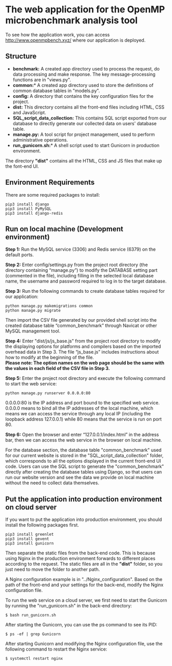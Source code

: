 # The web application for the OpenMP microbenchmark analysis tool

To see how the application work, you can access http://www.openmpbench.xyz/ where our application is deployed.

## Structure
* **benchmark:** A created app directory used to process the request, do data processing and make response. The key message-processing functions are in "views.py".
* **common:*** A created app directory used to store the definitions of common database tables in "models.py".
* **config:** A directory that contains the key configuration files for the project.
* **dist:** This directory contains all the front-end files including HTML, CSS and JavaScript.
* **SQL_script_data_collection:** This contains SQL script exported from our database to directly generate our collected data on users' database table.
* **manage.py:** A tool script for project management, used to perform administrative operations.
* **run_gunicorn.sh:*** A shell script used to start Gunicorn in production environment.

The directory **"dist"** contains all the HTML, CSS and JS files that make up the font-end UI.

## Environment Requirements

There are some required packages to install:

```
pip3 install django
pip3 install PyMySQL
pip3 install django-redis
```

## Run on local machine (Development environment)

**Step 1:** Run the MySQL service (3306) and Redis service (6379) on the default ports.  

**Step 2:** Enter config/settings.py from the project root directory (the directory containing “manage.py”) to modify the DATABASE setting part (commented in the file), including filling in the selected local database name, the username and password required to log in to the target database.

**Step 3:** Run the following commands to create database tables required for our application:
```
python manage.py makemigrations common
python manage.py migrate
```
Then import the CSV file generated by our provided shell script into the created database table “common_benchmark” through Navicat or other MySQL management tool.  

**Step 4:** Enter "dist/js/js_base.js" from the project root directory to modify the displaying options for platforms and compilers based on the imported overhead data in Step 3. The file “js_base.js” includes instructions about how to modify at the beginning of the file.  
**Please note: The option names on the web page should be the same with the values in each field of the CSV file in Step 3.**

**Step 5:** Enter the project root directory and execute the following command to start the web service:
```
python manage.py runserver 0.0.0.0:80
```
0.0.0.0:80 is the IP address and port bound to the specified web service. 0.0.0.0 means to bind all the IP addresses of the local machine, which means we can access the service through any local IP (including the loopback address 127.0.0.1) while 80 means that the service is run on port 80.

**Step 6:** Open the browser and enter “127.0.0.1/index.html” in the address bar, then we can access the web service in the browser on local machine.


For the database section, the database table "common_benchmark" used for our current website is stored in the "SQL_script_data_collection" folder, which corresponds to all the options displayed in the current front-end UI code. Users can use the SQL script to generate the "common_benchmark" directly after creating the database tables using Django, so that users can run our website version and see the data we provide on local machine without the need to collect data themselves.

## Put the application into production environment on cloud server
If you want to put the application into production environment, you should install the following packages first.
```
pip3 install greenlet
pip3 install gevent    
pip3 install gunicorn
```

Then separate the static files from the back-end code. This is because using Nginx in the production environment forwards to different places according to the request. The static files are all in the **"dist"** folder, so you just need to move the folder to another path.

A Nginx configuration example is in "../Nginx_configuration". Based on the path of the front-end and your settings for the back-end, modify the Nginx configuration file.

To run the web service on a cloud server, we first need to start the Gunicorn by running the "run_gunicorn.sh" in the back-end directory:
```
$ bash run_gunicorn.sh
```

After starting the Gunicorn, you can use the ps command to see its PID:
```
$ ps -ef | grep Gunicorn
```

After starting Gunicorn and modifying the Nginx configuration file, use the following command to restart the Nginx service:
```
$ systemctl restart nginx
```



